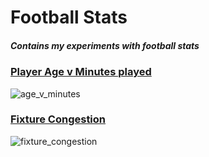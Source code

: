 # Football Stats

##### Contains my experiments with football stats

### [Player Age v Minutes played](https://github.com/ppai22/rdataviz/blob/main/football_stats/age_v_minutes.R)

![age_v_minutes](https://user-images.githubusercontent.com/12592201/118301850-2a0caa80-b501-11eb-8777-f90726dda37d.png)


### [Fixture Congestion](https://github.com/ppai22/rdataviz/blob/main/football_stats/fixture_congestion.R)

![fixture_congestion](https://user-images.githubusercontent.com/12592201/118300089-30018c00-b4ff-11eb-9953-45d446898714.png)

